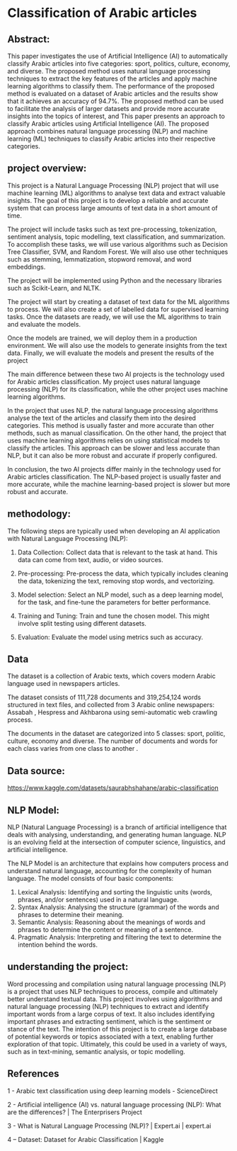 # Classification of Arabic articles

## Abstract:

This paper investigates the use of Artificial Intelligence (AI) to automatically classify Arabic articles into five categories: sport, politics, culture, economy, and diverse. The proposed method uses natural language processing techniques to extract the key features of the articles and apply machine learning algorithms to classify them. The performance of the proposed method is evaluated on a dataset of Arabic articles and the results show that it achieves an accuracy of 94.7%. The proposed method can be used to facilitate the analysis of larger datasets and provide more accurate insights into the topics of interest, and This paper presents an approach to classify Arabic articles using Artificial Intelligence (AI). The proposed approach combines natural language processing (NLP) and machine learning (ML) techniques to classify Arabic articles into their respective categories. 

## project overview:

 This project is a Natural Language Processing (NLP) project that will use machine learning (ML) algorithms to analyse text data and extract valuable insights. The goal of this project is to develop a reliable and accurate system that can process large amounts of text data in a short amount of time. 

 The project will include tasks such as text pre-processing, tokenization, sentiment analysis, topic modelling, text classification, and summarization. To accomplish these tasks, we will use various algorithms such as Decision Tree Classifier, SVM, and Random Forest. We will also use other techniques such as stemming, lemmatization, stopword removal, and word embeddings.

The project will be implemented using Python and the necessary libraries such as Scikit-Learn, and NLTK.  

The project will start by creating a dataset of text data for the ML algorithms to process. We will also create a set of labelled data for supervised learning tasks. Once the datasets are ready, we will use the ML algorithms to train and evaluate the models.

Once the models are trained, we will deploy them in a production environment. We will also use the models to generate insights from the text data.
Finally, we will evaluate the models and present the results of the project


The main difference between these two AI projects is the technology used for Arabic articles classification. My project uses natural language processing (NLP) for its classification, while the other project uses machine learning algorithms. 

In the project that uses NLP, the natural language processing algorithms analyse the text of the articles and classify them into the desired categories. This method is usually faster and more accurate than other methods, such as manual classification. On the other hand, the project that uses machine learning algorithms relies on using statistical models to classify the articles. This approach can be slower and less accurate than NLP, but it can also be more robust and accurate if properly configured. 

In conclusion, the two AI projects differ mainly in the technology used for Arabic articles classification. The NLP-based project is usually faster and more accurate, while the machine learning-based project is slower but more robust and accurate.


## methodology:

The following steps are typically used when developing an AI application with Natural Language Processing (NLP):

1. Data Collection: Collect data that is relevant to the task at hand. This data can come from text, audio, or video sources.

2. Pre-processing: Pre-process the data, which typically includes cleaning the data, tokenizing the text, removing stop words, and vectorizing.

3. Model selection: Select an NLP model, such as a deep learning model, for the task, and fine-tune the parameters for better performance.

4. Training and Tuning: Train and tune the chosen model. This might involve split testing using different datasets.

5. Evaluation: Evaluate the model using metrics such as accuracy.


## Data 

The dataset is a collection of Arabic texts, which covers modern Arabic language used in newspapers articles. 

The dataset consists of 111,728 documents and 319,254,124 words structured in text files, and collected from 3 Arabic online newspapers: Assabah , Hespress  and Akhbarona  using semi-automatic web crawling process.

The documents in the dataset are categorized into 5 classes: sport, politic, culture, economy and diverse. The number of documents and words for each class varies from one class to another .

## Data source:

https://www.kaggle.com/datasets/saurabhshahane/arabic-classification

## NLP Model: 

NLP (Natural Language Processing) is a branch of artificial intelligence that deals with analysing, understanding, and generating human language. NLP is an evolving field at the intersection of computer science, linguistics, and artificial intelligence.

The NLP Model is an architecture that explains how computers process and understand natural language, accounting for the complexity of human language. The model consists of four basic components:
1. Lexical Analysis: Identifying and sorting the linguistic units (words, phrases, and/or sentences) used in a natural language.
2. Syntax Analysis: Analysing the structure (grammar) of the words and phrases to determine their meaning.
3. Semantic Analysis: Reasoning about the meanings of words and phrases to determine the content or meaning of a sentence.
4. Pragmatic Analysis: Interpreting and filtering the text to determine the intention behind the words.

## understanding the project:

Word processing and compilation using natural language processing (NLP) is a project that uses NLP techniques to process, compile and ultimately better understand textual data. This project involves using algorithms and natural language processing (NLP) techniques to extract and identify important words from a large corpus of text. It also includes identifying important phrases and extracting sentiment, which is the sentiment or stance of the text. The intention of this project is to create a large database of potential keywords or topics associated with a text, enabling further exploration of that topic. Ultimately, this could be used in a variety of ways, such as in text-mining, semantic analysis, or topic modelling.

## References 


1 -  Arabic text classification using deep learning models - ScienceDirect

2 - Artificial intelligence (AI) vs. natural language processing (NLP): What are the differences? | The Enterprisers Project

3 - What is Natural Language Processing (NLP)? | Expert.ai | expert.ai

4 – Dataset: Dataset for Arabic Classification | Kaggle
